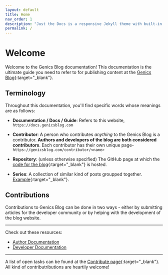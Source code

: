 ```yaml
---
layout: default
title: Home
nav_order: 1
description: "Just the Docs is a responsive Jekyll theme with built-in search that is easily customizable and hosted on GitHub Pages."
permalink: /
---
```


# Welcome

Welcome to the Genics Blog documentation! This documentation is the ultimate guide you need to refer to for publishing content at the [Genics Blog](https://genicsblog.com){:target="_blank"}.

## Terminology

Throughout this documentation, you'll find specific words whose meanings are as follows:

- **Documentation / Docs / Guide**: Refers to this website, `https://docs.genicsblog.com`

- **Contributor**: A person who contributes *anything* to the Genics Blog is a contributor. **Authors and developers of the blog are both considered contributors**. Each contributor has their own unique page- `https://genicsblog.com/contributor/<name>`

- **Repository**: (unless otherwise specified) The GitHub page at which the [code for the blog](https://github.com/genicsblog/genicsblog.com){:target="_blank"} is hosted.

- **Series**: A collection of similar kind of posts groupped together. [Example](https://genicsblog.com/series/android-development){:target="_blank"}.

## Contributions

Contributions to Genics Blog can be done in two ways - either by submitting articles for the developer community or by helping with the development of the blog website.

---

Check out these resources:
- [Author Documentation](/author)
- [Developer Documentation](/developer)

---

A list of open tasks can be found at the [Contribute page](https://genicsblog.com/contribute){:target="_blank"}. All kind of contributributions are heartily welcome!
